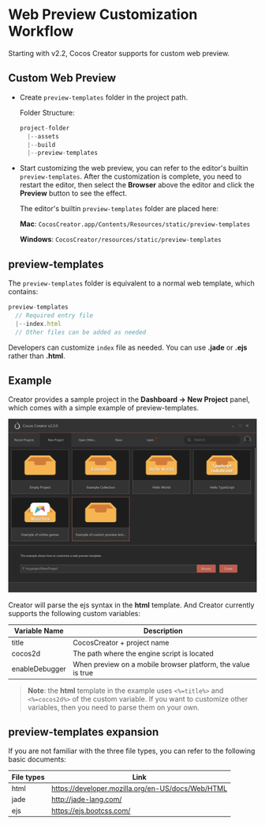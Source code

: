 # Web Preview Customization Workflow

Starting with v2.2, Cocos Creator supports for custom web preview.

## Custom Web Preview

- Create `preview-templates` folder in the project path.

  Folder Structure:

  ```js
  project-folder
    |--assets
    |--build
    |--preview-templates
  ```

- Start customizing the web preview, you can refer to the editor's builtin `preview-templates`. After the customization is complete, you need to restart the editor, then select the **Browser** above the editor and click the **Preview** button to see the effect.

  The editor's builtin `preview-templates` folder are placed here:

  **Mac**: `CocosCreator.app/Contents/Resources/static/preview-templates`

  **Windows**: `CocosCreator/resources/static/preview-templates`

## preview-templates

The `preview-templates` folder is equivalent to a normal web template, which contains:

  ```js
  preview-templates
    // Required entry file
    |--index.html
    // Other files can be added as needed
  ```

Developers can customize `index` file as needed. You can use **.jade** or **.ejs** rather than **.html**.

## Example

Creator provides a sample project in the **Dashboard -> New Project** panel, which comes with a simple example of preview-templates.

![Custom Preview Template](./custom-preview-template/create.png)

Creator will parse the ejs syntax in the **html** template. And Creator currently supports the following custom variables:

| Variable Name |   Description
| --------------    | ----------- |
| title             | CocosCreator + project name      |
| cocos2d           | The path where the engine script is located     |
| enableDebugger    | When preview on a mobile browser platform, the value is true |

> **Note**: the **html** template in the example uses `<%=title%>` and `<%=cocos2d%>` of the custom variable. If you want to customize other variables, then you need to parse them on your own.

## preview-templates expansion

If you are not familiar with the three file types, you can refer to the following basic documents:

| File types |   Link
| -------------- | ----------- |
| html | <https://developer.mozilla.org/en-US/docs/Web/HTML> |
| jade | <http://jade-lang.com/>                             |
| ejs  | <https://ejs.bootcss.com/>  
